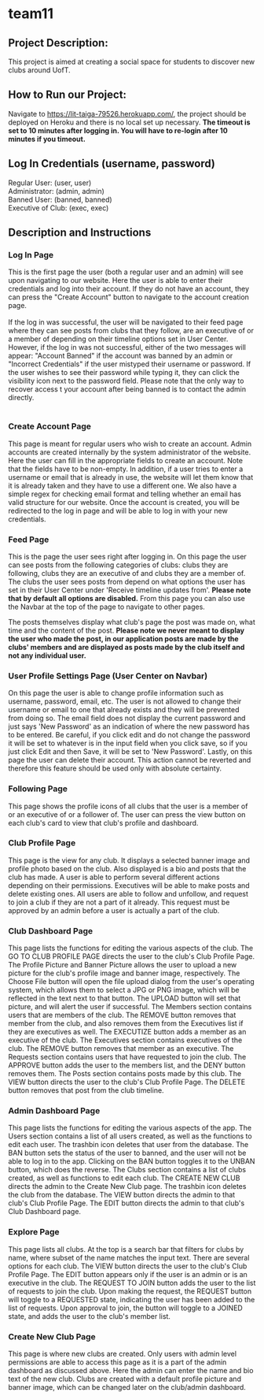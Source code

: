 # team11
## Project Description:
This project is aimed at creating a social space for students to discover new clubs around UofT.

## How to Run our Project:
Navigate to https://lit-taiga-79526.herokuapp.com/, the project should be deployed on Heroku and there is no local set up necessary. __The timeout is set to 10 minutes after logging in. You will have to re-login after 10 minutes if you timeout.__

## Log In Credentials (username, password)
Regular User: (user, user) </br>
Administrator: (admin, admin) </br>
Banned User: (banned, banned) </br>
Executive of Club: (exec, exec)</br>

## Description and Instructions
### Log In Page
This is the first page the user (both a regular user and an admin) will see upon navigating to our website. Here the user is able to enter their credentials and log into their account. If they do not have an account, they can press the "Create Account" button to navigate to the account creation page. <br/>
<br/>
If the log in was successful, the user will be navigated to their feed page where they can see posts from clubs that they follow, are an executive of or a member of depending on their timeline options set in User Center.</br>
However, if the log in was not successful, either of the two messages will appear: "Account Banned" if the account was banned by an admin or "Incorrect Credentials" if the user mistyped their username or password. If the user wishes to see their password while typing it, they can click the visibility icon next to the password field. Please note that the only way to recover access t your account after being banned is to contact the admin directly. <br/>
<br/>

### Create Account Page
This page is meant for regular users who wish to create an account. Admin accounts are created internally by the system administrator of the website. Here the user can fill in the appropriate fields to create an account. Note that the fields have to be non-empty. In addition, if a user tries to enter a username or email that is already in use, the website will let them know that it is already taken and they have to use a different one. We also have a simple regex for checking email format and telling whether an email has valid structure for our website. Once the account is created, you will be redirected to the log in page and will be able to log in with your new credentials.

### Feed Page
This is the page the user sees right after logging in. On this page the user can see posts from the following categories of clubs: clubs they are following, clubs they are an executive of and clubs they are a member of. The clubs the user sees posts from depend on what options the user has set in their User Center under 'Receive timeline updates from'. __Please note that by default all options are disabled.__ From this page you can also use the Navbar at the top of the page to navigate to other pages. </br>

The posts themselves display what club's page the post was made on, what time and the content of the post. __Please note we never meant to display the user who made the post, in our application posts are made by the clubs' members and are displayed as posts made by the club itself and not any individual user.__

### User Profile Settings Page (User Center on Navbar)
On this page the user is able to change profile information such as username, password, email, etc. The user is not allowed to change their username or email to one that already exists and they will be prevented from doing so. The email field does not display the current password and just says 'New Password' as an indication of where the new password has to be entered. Be careful, if you click edit and do not change the password it will be set to whatever is in the input field when you click save, so if you just click Edit and then Save, it will be set to 'New Password'. Lastly, on this page the user can delete their account. This action cannot be reverted and therefore this feature should be used only with absolute certainty. 

### Following Page
This page shows the profile icons of all clubs that the user is a member of or an executive of or a follower of. The user can press the view button on each club's card to view that club's profile and dashboard.

### Club Profile Page
This page is the view for any club. It displays a selected banner image and profile photo based on the club. Also displayed is a bio and posts that the club has made. A user is able to perform several different actions depending on their permissions. Executives will be able to make posts and delete existing ones. All users are able to follow and unfollow, and request to join a club if they are not a part of it already. This request must be approved by an admin before a user is actually a part of the club.

### Club Dashboard Page
This page lists the functions for editing the various aspects of the club. The GO TO CLUB PROFILE PAGE directs the user to the club's Club Profile Page. 
The Profile Picture and Banner Picture allows the user to upload a new picture for the club's profile image and banner image, respectively. The Choose File button will open the file upload dialog from the user's operating system, which allows them to select a JPG or PNG image, which will be reflected in the text next to that button. The UPLOAD button will set that picture, and will alert the user if successful. 
The Members section contains users that are members of the club. The REMOVE button removes that member from the club, and also removes them from the Executives list if they are executives as well. The EXECUTIZE button adds a member as an executive of the club. 
The Executives section contains executives of the club. The REMOVE button removes that member as an executive. 
The Requests section contains users that have requested to join the club. The APPROVE button adds the user to the members list, and the DENY button removes them. 
The Posts section contains posts made by this club. The VIEW button directs the user to the club's Club Profile Page. The DELETE button removes that post from the club timeline.  

### Admin Dashboard Page
This page lists the functions for editing the various aspects of the app. 
The Users section contains a list of all users created, as well as the functions to edit each user. The trashbin icon deletes that user from the database. The BAN button sets the status of the user to banned, and the user will not be able to log in to the app. Clicking on the BAN button toggles it to the UNBAN button, which does the reverse. 
The Clubs section contains a list of clubs created, as well as functions to edit each club. The CREATE NEW CLUB directs the admin to the Create New Club page. The trashbin icon deletes the club from the database. The VIEW button directs the admin to that club's Club Profile Page. The EDIT button directs the admin to that club's Club Dashboard page. 

### Explore Page

This page lists all clubs. At the top is a search bar that filters for clubs by name, where subset of the name matches the input text. There are several options for each club. The VIEW button directs the user to the club's Club Profile Page. The EDIT button appears only if the user is an admin or is an executive in the club. The REQUEST TO JOIN button adds the user to the list of requests to join the club. Upon making the request, the REQUEST button will toggle to a REQUESTED state, indicating the user has been added to the list of requests. Upon approval to join, the button will toggle to a JOINED state, and adds the user to the club's member list. 

### Create New Club Page

This page is where new clubs are created. Only users with admin level permissions are able to access this page as it is a part of the admin dashboard as discussed above. Here the admin can enter the name and bio text of the new club. Clubs are created with a default profile picture and banner image, which can be changed later on the club/admin dashboard.
